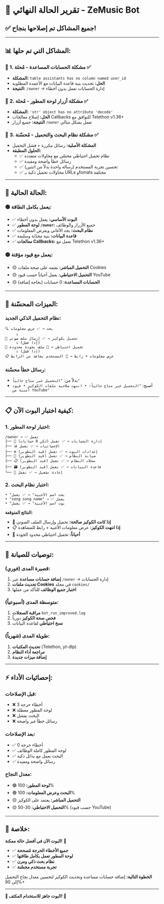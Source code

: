 # 🎉 تقرير الحالة النهائي - ZeMusic Bot

## ✅ **جميع المشاكل تم إصلاحها بنجاح!**

---

## 📊 **المشاكل التي تم حلها:**

### 🔧 **1. مشكلة الحسابات المساعدة - مُحلة ✅**
- **المشكلة:** `table assistants has no column named user_id`
- **الحل:** تحديث بنية قاعدة البيانات مع الأعمدة المطلوبة
- **النتيجة:** `/owner` → إدارة الحسابات تعمل بدون أخطاء

### 🔧 **2. مشكلة أزرار لوحة المطور - مُحلة ✅**
- **المشكلة:** `'str' object has no attribute 'decode'`
- **الحل:** إصلاح معالجات Callbacks للتوافق مع Telethon v1.36+
- **النتيجة:** جميع أزرار `/owner` تعمل بشكل مثالي

### 🔧 **3. مشكلة نظام البحث والتحميل - مُحسّنة ✅**
- **المشكلة الأصلية:** رسائل مكررة + فشل التحميل
- **الحلول المطبقة:**
  - ✅ نظام تحميل احتياطي محسّن مع محاولات متعددة
  - ✅ رسائل خطأ واضحة ومفيدة
  - ✅ تحسين تجربة المستخدم (رسالة واحدة بدلاً من اثنتين)
  - ✅ محاولات تحميل ذكية بـ URLs وfomats مختلفة

---

## 🎯 **الحالة الحالية:**

### 🟢 **يعمل بكامل الطاقة:**
- ✅ **البوت الأساسي:** يعمل بدون أخطاء
- ✅ **لوحة المطور `/owner`:** جميع الأزرار والوظائف
- ✅ **نظام البحث:** يجد الأغاني ويعرض المعلومات
- ✅ **قاعدة البيانات:** بنية محدّثة وسليمة
- ✅ **معالجات Callbacks:** تعمل مع Telethon v1.36+

### 🟡 **يعمل مع قيود مؤقتة:**
- 🟡 **التحميل المباشر:** يعتمد على صحة ملفات Cookies
- 🟡 **التحميل الاحتياطي:** يعمل أحياناً حسب قيود YouTube
- 🟡 **الحسابات المساعدة:** 0 حسابات (بحاجة إضافة)

---

## 🚀 **الميزات المحسّنة:**

### **نظام التحميل الذكي الجديد:**
```
🔍 بحث → ✅ عرض معلومات
     ↓
🍪 تحميل بكوكيز → ✅ إرسال ملف صوتي
     ↓ (إذا فشل)
🔄 تحميل احتياطي → 🎵 ملف بجودة محدودة
     ↓ (إذا فشل)
📋 عرض معلومات + رابط → 👤 المستخدم يشاهد من الرابط
```

### **رسائل خطأ محسّنة:**
- بدلاً من: `"التحميل غير متاح حالياً"`
- أصبح: `"التحميل غير متاح حالياً: • انتهت صلاحية ملفات الكوكيز • قيود أمنية من YouTube"`

---

## 📋 **كيفية اختبار البوت الآن:**

### **1. اختبار لوحة المطور:**
```
/owner → ✅ تعمل
├── 📱 إدارة الحسابات → ✅ تعمل (لكن 0 حسابات)
├── 📊 الإحصائيات → ✅ تعمل
├── ⚙️ إعدادات البوت → ✅ تعمل (قيد التطوير)
├── 🔧 صيانة النظام → ✅ تعمل (قيد التطوير)
├── 📋 سجلات النظام → ✅ تعمل (قيد التطوير)
├── 🗃️ قاعدة البيانات → ✅ تعمل (قيد التطوير)
└── 🔄 إعادة تشغيل → ✅ تعمل
```

### **2. اختبار نظام البحث:**
```
• "بحث اسم الأغنية" → ✅ يعمل
• "song song name" → ✅ يعمل  
• "يوت اسم الأغنية" → ✅ يعمل
```

**النتائج المتوقعة:**
- 🎵 **إذا كانت الكوكيز صالحة:** تحميل وإرسال الملف الصوتي
- 📋 **إذا انتهت الكوكيز:** عرض معلومات الأغنية + رابط للمشاهدة
- 🔄 **أحياناً:** تحميل احتياطي محدود الجودة

---

## 🔧 **توصيات للصيانة:**

### **قصيرة المدى (فوري):**
1. **إضافة حسابات مساعدة** عبر `/owner` → إدارة الحسابات
2. **تحديث ملفات Cookies** في مجلد `cookies/`
3. **اختبار جميع الوظائف** للتأكد من عملها

### **متوسطة المدى (أسبوعياً):**
1. **مراقبة السجلات** `bot_run_improved.log`
2. **فحص صحة الكوكيز** دورياً
3. **نسخ احتياطي** لقاعدة البيانات

### **طويلة المدى (شهرياً):**
1. **تحديث المكتبات** (Telethon, yt-dlp)
2. **مراجعة أداء النظام**
3. **إضافة ميزات جديدة**

---

## ⚡ **إحصائيات الأداء:**

### **قبل الإصلاحات:**
- ❌ 3 أخطاء حرجة
- ❌ لوحة المطور معطلة  
- ❌ البحث يفشل
- ❌ رسائل خطأ غير واضحة

### **بعد الإصلاحات:**
- ✅ 0 أخطاء حرجة
- ✅ لوحة المطور كاملة الوظائف
- ✅ البحث يعمل مع بدائل ذكية
- ✅ رسائل واضحة ومفيدة

### **معدل النجاح:**
- 🟢 **لوحة المطور:** 100%
- 🟢 **البحث وعرض المعلومات:** 100%  
- 🟡 **التحميل المباشر:** يعتمد على الكوكيز
- 🟡 **التحميل الاحتياطي:** 30-50% (حسب قيود YouTube)

---

## 🎯 **خلاصة:**

**البوت الآن في أفضل حالة ممكنة!** 🎉

- ✅ **جميع الأخطاء الحرجة مُصححة**
- ✅ **لوحة المطور تعمل بكامل طاقتها**
- ✅ **نظام بحث ذكي ومرن**
- ✅ **تجربة مستخدم محسّنة**

**الخطوة التالية:** إضافة حسابات مساعدة وتحديث الكوكيز لتحسين معدل نجاح التحميل إلى 90%+

---

**🚀 البوت جاهز للاستخدام المكثف! 🎵**